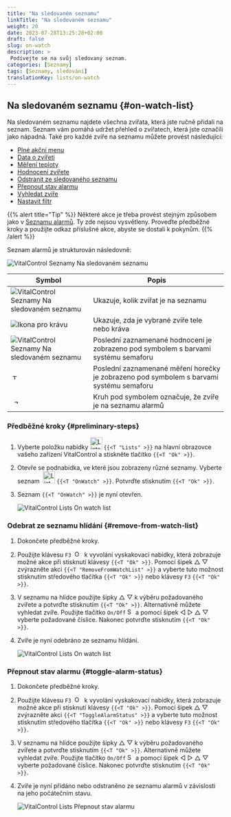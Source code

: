 ```yaml
---
title: "Na sledovaném seznamu"
linkTitle: "Na sledovaném seznamu"
weight: 20
date: 2023-07-28T13:25:28+02:00
draft: false
slug: on-watch
description: >
 Podívejte se na svůj sledovaný seznam.
categories: [Seznamy]
tags: [Seznamy, sledování]
translationKey: lists/on-watch
---
```

## Na sledovaném seznamu {#on-watch-list}

Na sledovaném seznamu najdete všechna zvířata, která jste ručně přidali na seznam. Seznam vám pomáhá udržet přehled o zvířatech, která jste označili jako nápadná. Také pro každé zvíře na seznamu můžete provést následující:

- [Plné akční menu](../alarm/#full-action-menu)
- [Data o zvířeti](../alarm/#animal-data)
- [Měření teploty](../alarm/#take-temperature)
- [Hodnocení zvířete](../alarm/#rate-animal)
- [Odstranit ze sledovaného seznamu](#remove-from-watch-list)
- [Přepnout stav alarmu](#toggle-alarm-status)
- [Vyhledat zvíře](../alarm/#search-animal)
- [Nastavit filtr](../alarm/#set-filter)

{{% alert title="Tip" %}}
Některé akce je třeba provést stejným způsobem jako v [Seznamu alarmů](../alarm). Ty zde nejsou vysvětleny. Proveďte předběžné kroky a použijte odkaz příslušné akce, abyste se dostali k pokynům.
{{% /alert %}}

Seznam alarmů je strukturován následovně:

   ![VitalControl Seznamy Na sledovaném seznamu](../images/onwatchstructure.png "Struktura sledovaného seznamu")

|Symbol   | Popis
|---------|-----
| ![VitalControl Seznamy Na sledovaném seznamu](../images/kopf.png "Počet zvířat ve stádě") | Ukazuje, kolik zvířat je na seznamu
| ![Ikona pro krávu](../images/kopf2.png "Hlava krávy") | Ukazuje, zda je vybrané zvíře tele nebo kráva
| ![VitalControl Seznamy Na sledovaném seznamu](../images/auge.png "Hodnocení") | Poslední zaznamenané hodnocení je zobrazeno pod symbolem s barvami systému semaforu
| &nbsp;<img src="/icons/actions/temperature.svg" width="12" align="bottom" alt="Tělesná teplota" title="Tělesná teplota" /> | Poslední zaznamenané měření horečky je zobrazeno pod symbolem s barvami systému semaforu
| &nbsp;&nbsp;<img src="/icons/header/alarm.svg" width="8" align="bottom" alt="Zobrazení zvířete na alarmu" title="Zvíře na alarmu" /> | Kruh pod symbolem označuje, že zvíře je na seznamu alarmů

### Předběžné kroky {#preliminary-steps}

1. Vyberte položku nabídky <img src="/icons/main/lists.svg" width="28" align="bottom" alt="Lists" /> `{{<T "Lists" >}}` na hlavní obrazovce vašeho zařízení VitalControl a stiskněte tlačítko `{{<T "Ok" >}}`.

2. Otevře se podnabídka, ve které jsou zobrazeny různé seznamy. Vyberte seznam &nbsp;<img src="/icons/lists/onwatch.svg" width="28" align="bottom" alt="List 'On watch'" /> `{{<T "OnWatch" >}}`. Potvrďte stisknutím `{{<T "Ok" >}}`.

3. Seznam `{{<T "OnWatch" >}}` je nyní otevřen.

   ![VitalControl Lists On watch list](../images/firststeps2.png "Předběžné kroky")

### Odebrat ze seznamu hlídání {#remove-from-watch-list}

1. Dokončete předběžné kroky.

2. Použijte klávesu `F3` &nbsp;<img src="/icons/footer/open-popup.svg" width="15" align="bottom" alt="Open popup" />&nbsp; k vyvolání vyskakovací nabídky, která zobrazuje možné akce při stisknutí klávesy `{{<T "Ok" >}}`. Pomocí šipek △ ▽ zvýrazněte akci `{{<T "RemoveFromWatchList" >}}` a vyberte tuto možnost stisknutím středového tlačítka `{{<T "Ok" >}}` nebo klávesy `F3` `{{<T "Ok" >}}`.

3. V seznamu na hlídce použijte šipky △ ▽ k výběru požadovaného zvířete a potvrďte stisknutím `{{<T "Ok" >}}`. Alternativně můžete vyhledat zvíře. Použijte tlačítko `On/Off` <img src="/icons/footer/search.svg" width="15" align="bottom" alt="Search" /> a pomocí šipek ◁ ▷ △ ▽ vyberte požadované číslice. Nakonec potvrďte stisknutím `{{<T "Ok" >}}`.

4. Zvíře je nyní odebráno ze seznamu hlídání.

   ![VitalControl Lists On watch list](../images/remove.png "Odebrat ze seznamu hlídání")

### Přepnout stav alarmu {#toggle-alarm-status}

1. Dokončete předběžné kroky.

2. Použijte klávesu `F3` &nbsp;<img src="/icons/footer/open-popup.svg" width="15" align="bottom" alt="Open popup" />&nbsp; k vyvolání vyskakovací nabídky, která zobrazuje možné akce při stisknutí klávesy `{{<T "Ok" >}}`. Pomocí šipek △ ▽ zvýrazněte akci `{{<T "ToggleAlarmStatus" >}}` a vyberte tuto možnost stisknutím středového tlačítka `{{<T "Ok" >}}` nebo klávesy `F3` `{{<T "Ok" >}}`.

3. V seznamu na hlídce použijte šipky △ ▽ k výběru požadovaného zvířete a potvrďte stisknutím `{{<T "Ok" >}}`. Alternativně můžete vyhledat zvíře. Použijte tlačítko `On/Off` <img src="/icons/footer/search.svg" width="15" align="bottom" alt="Search" /> a pomocí šipek ◁ ▷ △ ▽ vyberte požadované číslice. Nakonec potvrďte stisknutím `{{<T "Ok" >}}`.


4. Zvíře je nyní přidáno nebo odstraněno ze seznamu alarmů v závislosti na jeho počátečním stavu.

   ![VitalControl Lists Přepnout stav alarmu](../images/alarmstatus.png "Přepnout stav alarmu")

